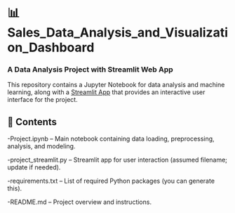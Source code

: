 # 📊 Sales_Data_Analysis_and_Visualization_Dashboard
### A Data Analysis Project with Streamlit Web App
This repository contains a Jupyter Notebook for data analysis and machine learning, along with a [Streamlit App](https://sales-data-analysis-and-visualisation.streamlit.app/) that provides an interactive user interface for the project.

## 📁 Contents
-Project.ipynb – Main notebook containing data loading, preprocessing, analysis, and modeling.

-project_streamlit.py – Streamlit app for user interaction (assumed filename; update if needed).

-requirements.txt – List of required Python packages (you can generate this).

-README.md – Project overview and instructions.

